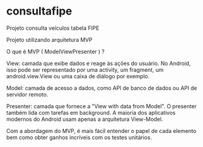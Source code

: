 # consultafipe
Projeto consulta veículos tabela FIPE

Projeto utilizando arquitetura MVP

O que é MVP ( ModelViewPresenter ) ?

View: camada que exibe dados e reage às ações do usuário. No Android, isso pode ser representado por uma activity, um fragment, um android.view.View ou uma caixa de diálogo por exemplo.

Model: camada de acesso a dados, como API de banco de dados ou API de servidor remoto.

Presenter: camada que fornece a "View with data from Model". O presenter também lida com tarefas em background.
A maioria dos aplicativos modernos do Android usam apenas a arquitetura View-Model. 

Com a abordagem do MVP, é mais fácil entender o papel de cada elemento bem como obter ganhos incríveis com os testes unitários.
